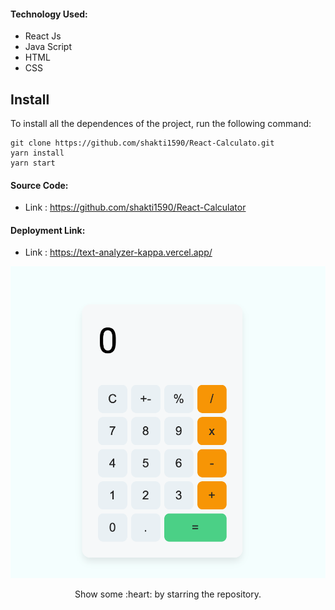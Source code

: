 #### Technology Used:
 - React Js
 - Java Script
 - HTML
 - CSS

 ## Install

To install all the dependences of the project, run the following command:

    git clone https://github.com/shakti1590/React-Calculato.git
    yarn install
    yarn start


#### Source Code:
 - Link : https://github.com/shakti1590/React-Calculator


#### Deployment Link:
 - Link : https://text-analyzer-kappa.vercel.app/



![Project Preview](./src/calc-app.png)



<p align="center">
  Show some :heart: by starring the repository.
</p>
